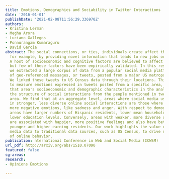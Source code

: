 ```yaml
---
title: Emotions, Demographics and Sociability in Twitter Interactions
date: '2016-01-01'
publishDate: '2021-02-08T11:56:29.336970Z'
authors:
- Kristina Lerman
- Megha Arora
- Luciano Gallegos
- Ponnurangam Kumaraguru
- David Garcia
abstract: The social connections, or ties, individuals create affect their life outcomes,
  for example, by providing novel information that leads to new jobs or career opportunities.
  A host of socioeconomic and cognitive factors are believed to affect social interactions,
  but few of these factors have been empirically validated. In this research work,
  we extracted a large corpus of data from a popular social media platform that consists
  of geo-referenced messages, or tweets, posted from a major US metropolitan area.
  We linked these tweets to US Census data through their locations. This allowed us
  to measure emotions expressed in tweets posted from a specific area, and also use
  that area's socioeconomic and demographic characteristics in the analysis. We extracted
  the structure of social interactions from the people mentioned in tweets from that
  area. We find that at an aggregate level, areas where social media users engage
  in stronger, less diverse online social interactions are those where they express
  more negative emotions, like sadness and anger. With respect to demographics, these
  areas have larger numbers of Hispanic residents, lower mean household income, and
  lower education levels. Conversely, areas with weaker, more diverse online interactions
  are associated with happier, more positive feelings and also have better educated,
  younger and higher-earning residents. Our work highlights the value of linking social
  media data to traditional data sources, such as US Census, to drive novel analysis
  of online behavior.
publication: nternational Conference in Web and Social Media (ICWSM)
url_pdf: http://arxiv.org/abs/1510.07090
featured: false
sg-areas:
research: 
- Opinions Emotions

---
```

